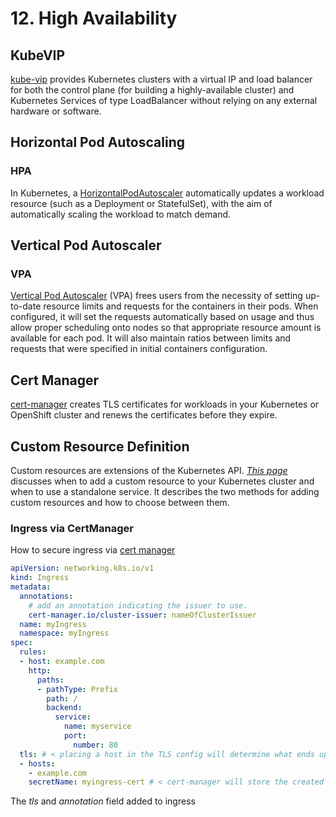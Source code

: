 # 12. High Availability

## KubeVIP

[kube-vip] provides Kubernetes clusters with a virtual IP and load balancer for both the control plane (for building a highly-available cluster) and Kubernetes Services of type LoadBalancer without relying on any external hardware or software.

## Horizontal Pod Autoscaling

### HPA

In Kubernetes, a [HorizontalPodAutoscaler] automatically updates a workload resource (such as a Deployment or StatefulSet), with the aim of automatically scaling the workload to match demand.

## Vertical Pod Autoscaler

### VPA

[Vertical Pod Autoscaler] (VPA) frees users from the necessity of setting up-to-date resource limits and requests for the containers in their pods. When configured, it will set the requests automatically based on usage and thus allow proper scheduling onto nodes so that appropriate resource amount is available for each pod. It will also maintain ratios between limits and requests that were specified in initial containers configuration.

## Cert Manager

[cert-manager] creates TLS certificates for workloads in your Kubernetes or OpenShift cluster and renews the certificates before they expire.

## Custom Resource Definition

Custom resources are extensions of the Kubernetes API. *[This page]* discusses when to add a custom resource to your Kubernetes cluster and when to use a standalone service. It describes the two methods for adding custom resources and how to choose between them.

### Ingress via CertManager

How to secure ingress via [cert manager]

```yaml
apiVersion: networking.k8s.io/v1
kind: Ingress
metadata:
  annotations:
    # add an annotation indicating the issuer to use.
    cert-manager.io/cluster-issuer: nameOfClusterIssuer
  name: myIngress
  namespace: myIngress
spec:
  rules:
  - host: example.com
    http:
      paths:
      - pathType: Prefix
        path: /
        backend:
          service:
            name: myservice
            port:
              number: 80
  tls: # < placing a host in the TLS config will determine what ends up in the cert's subjectAltNames
  - hosts:
    - example.com
    secretName: myingress-cert # < cert-manager will store the created certificate in this secret.
```

The *tls* and *annotation* field added to ingress

<!-- links -->
[kube-vip]: https://kube-vip.io/
[cert-manager]: https://cert-manager.io/docs/
[This page]: https://kubernetes.io/docs/concepts/extend-kubernetes/api-extension/custom-resources/
[cert manager]: https://cert-manager.io/docs/usage/ingress/
[HorizontalPodAutoscaler]: https://kubernetes.io/docs/tasks/run-application/horizontal-pod-autoscale/
[Vertical Pod Autoscaler]: https://github.com/kubernetes/autoscaler/tree/master/vertical-pod-autoscaler#contents
